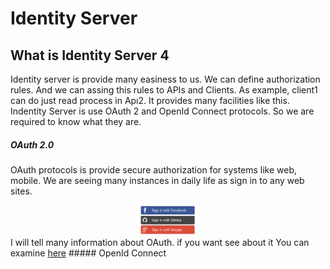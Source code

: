 # Identity Server

## What is Identity Server 4 
Identity server is provide many easiness to us. We can define authorization rules. And we can assing this rules to APIs and Clients. As example, client1 can do just read process in Apı2. It provides many facilities like this. Indentity Server is use OAuth 2 and OpenId Connect protocols. So we are required to know what they are.
##### OAuth 2.0
OAuth protocols is provide secure authorization for systems like web, mobile. We are seeing many instances in daily life as sign in to any web sites. 
<div align="center">
<img src="https://github.com/ikbalkazanc/Asp.NetCore-IdentityServer4/blob/master/image/bootstrap-social.png" alt="Logo" width="20%" height="20%">
  </div>
I will tell many information about OAuth. if you want see about it You can examine <a href="https://oauth.net/2/">here</a>
##### OpenId Connect
